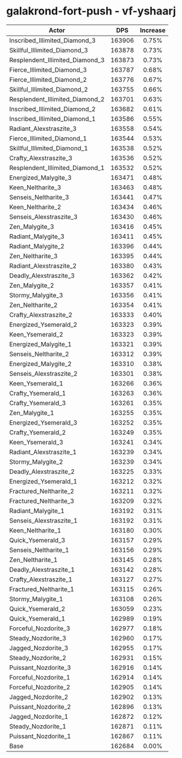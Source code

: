 # galakrond-fort-push - vf-yshaarj
| Actor | DPS | Increase |
|---|:---:|:---:|
|Inscribed_Illimited_Diamond_3|163906|0.75%|
|Skillful_Illimited_Diamond_3|163878|0.73%|
|Resplendent_Illimited_Diamond_3|163873|0.73%|
|Fierce_Illimited_Diamond_3|163787|0.68%|
|Fierce_Illimited_Diamond_2|163776|0.67%|
|Skillful_Illimited_Diamond_2|163755|0.66%|
|Resplendent_Illimited_Diamond_2|163701|0.63%|
|Inscribed_Illimited_Diamond_2|163682|0.61%|
|Inscribed_Illimited_Diamond_1|163586|0.55%|
|Radiant_Alexstraszite_3|163558|0.54%|
|Fierce_Illimited_Diamond_1|163544|0.53%|
|Skillful_Illimited_Diamond_1|163538|0.52%|
|Crafty_Alexstraszite_3|163536|0.52%|
|Resplendent_Illimited_Diamond_1|163532|0.52%|
|Energized_Malygite_3|163471|0.48%|
|Keen_Neltharite_3|163463|0.48%|
|Senseis_Neltharite_3|163441|0.47%|
|Keen_Neltharite_2|163434|0.46%|
|Senseis_Alexstraszite_3|163430|0.46%|
|Zen_Malygite_3|163416|0.45%|
|Radiant_Malygite_3|163411|0.45%|
|Radiant_Malygite_2|163396|0.44%|
|Zen_Neltharite_3|163395|0.44%|
|Radiant_Alexstraszite_2|163380|0.43%|
|Deadly_Alexstraszite_3|163362|0.42%|
|Zen_Malygite_2|163357|0.41%|
|Stormy_Malygite_3|163356|0.41%|
|Zen_Neltharite_2|163354|0.41%|
|Crafty_Alexstraszite_2|163333|0.40%|
|Energized_Ysemerald_2|163323|0.39%|
|Keen_Ysemerald_2|163323|0.39%|
|Energized_Malygite_1|163321|0.39%|
|Senseis_Neltharite_2|163312|0.39%|
|Energized_Malygite_2|163310|0.38%|
|Senseis_Alexstraszite_2|163301|0.38%|
|Keen_Ysemerald_1|163266|0.36%|
|Crafty_Ysemerald_1|163263|0.36%|
|Crafty_Ysemerald_3|163261|0.35%|
|Zen_Malygite_1|163255|0.35%|
|Energized_Ysemerald_3|163252|0.35%|
|Crafty_Ysemerald_2|163249|0.35%|
|Keen_Ysemerald_3|163241|0.34%|
|Radiant_Alexstraszite_1|163239|0.34%|
|Stormy_Malygite_2|163239|0.34%|
|Deadly_Alexstraszite_2|163225|0.33%|
|Energized_Ysemerald_1|163212|0.32%|
|Fractured_Neltharite_2|163211|0.32%|
|Fractured_Neltharite_3|163209|0.32%|
|Radiant_Malygite_1|163192|0.31%|
|Senseis_Alexstraszite_1|163192|0.31%|
|Keen_Neltharite_1|163180|0.30%|
|Quick_Ysemerald_3|163157|0.29%|
|Senseis_Neltharite_1|163156|0.29%|
|Zen_Neltharite_1|163145|0.28%|
|Deadly_Alexstraszite_1|163142|0.28%|
|Crafty_Alexstraszite_1|163127|0.27%|
|Fractured_Neltharite_1|163115|0.26%|
|Stormy_Malygite_1|163108|0.26%|
|Quick_Ysemerald_2|163059|0.23%|
|Quick_Ysemerald_1|162989|0.19%|
|Forceful_Nozdorite_3|162977|0.18%|
|Steady_Nozdorite_3|162960|0.17%|
|Jagged_Nozdorite_3|162955|0.17%|
|Steady_Nozdorite_2|162931|0.15%|
|Puissant_Nozdorite_3|162916|0.14%|
|Forceful_Nozdorite_1|162914|0.14%|
|Forceful_Nozdorite_2|162905|0.14%|
|Jagged_Nozdorite_2|162902|0.13%|
|Puissant_Nozdorite_2|162896|0.13%|
|Jagged_Nozdorite_1|162872|0.12%|
|Steady_Nozdorite_1|162871|0.11%|
|Puissant_Nozdorite_1|162867|0.11%|
|Base|162684|0.00%|
